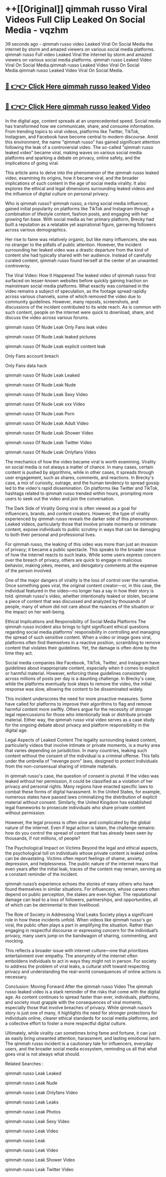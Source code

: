 # ++[[Original]] qimmah russo Viral Videos Full Clip Leaked On Social Media - vqzhm<br>

39 seconds ago - qimmah russo video Leaked Viral On Social Media the internet by storm and amazed viewers on various social media platforms.
qimmah russo Full video Leaked Viral the internet by storm and amazed viewers on various social media platforms. qimmah russo Leaked Video Viral On Social Media.qimmah russo Leaked Video Viral On Social Media.qimmah russo Leaked Video Viral On Social Media.<br>


## [🔴 👉👉 Click Here qimmah russo leaked Video ](https://onlyclips.site?title=qimmah_russo&ref=git)

## [🔴 👉👉 Click Here qimmah russo leaked Video ](https://onlyclips.site?title=qimmah_russo&ref=git)

In the digital age, content spreads at an unprecedented speed. Social media has transformed how we communicate, share, and consume information. From trending topics to viral videos, platforms like Twitter, TikTok, Instagram, and Facebook have become central to modern discourse. Amid this environment, the name "qimmah russo" has gained significant attention following the leak of a controversial video. The so-called "qimmah russo leaked video" became viral, making waves on various social media platforms and sparking a debate on privacy, online safety, and the implications of going viral.

This article aims to delve into the phenomenon of the qimmah russo leaked video, examining its origins, how it became viral, and the broader implications of such content in the age of social media virality. It also explores the ethical and legal dimensions surrounding leaked videos and the influence of digital culture on personal privacy.

Who is qimmah russo?
qimmah russo, a rising social media influencer, gained initial popularity on platforms like TikTok and Instagram through a combination of lifestyle content, fashion posts, and engaging with her growing fan base. With social media as her primary platform, Brecky had built a reputation as a relatable yet aspirational figure, garnering followers across various demographics.

Her rise to fame was relatively organic, but like many influencers, she was no stranger to the pitfalls of public attention. However, the incident surrounding her leaked video was a drastic departure from the kind of content she had typically shared with her audience. Instead of carefully curated content, qimmah russo found herself at the center of an unwanted controversy.

The Viral Video: How It Happened
The leaked video of qimmah russo first surfaced on lesser-known websites before quickly gaining traction on mainstream social media platforms. What exactly was contained in the video remains a subject of speculation, as the footage spread rapidly across various channels, some of which removed the video due to community guidelines. However, many reposts, screenshots, and discussions of the incident contributed to its wide reach. As is common with such content, people on the internet were quick to download, share, and discuss the video across various forums.

qimmah russo Of Nude Leak Only Fans leak video

qimmah russo Of Nude Leak leaked pictures

qimmah russo Of Nude Leak explicit content leak

Only Fans account breach

Only Fans data hack

qimmah russo Of Nude Leak Leaked

qimmah russo Of Nude Leak Nude

qimmah russo Of Nude Leak Sexy Video

qimmah russo Of Nude Leak xxx Video

qimmah russo Of Nude Leak Porn

qimmah russo Of Nude Leak Adult Video

qimmah russo Of Nude Leak Shower Video

qimmah russo Of Nude Leak Twitter Video

qimmah russo Of Nude Leak Onlyfans Video

The mechanics of how the video became viral is worth examining. Virality on social media is not always a matter of chance. In many cases, certain content is pushed by algorithms, while in other cases, it spreads through user engagement, such as shares, comments, and reactions. In Brecky's case, a mix of curiosity, outrage, and the human tendency to spread gossip led to the video's rapid dissemination. On platforms like Twitter and TikTok, hashtags related to qimmah russo trended within hours, prompting more users to seek out the video and join the conversation.

The Dark Side of Virality
Going viral is often viewed as a goal for influencers, brands, and content creators. However, the type of virality experienced by qimmah russo reveals the darker side of this phenomenon. Leaked videos, particularly those that involve private moments or intimate content, expose individuals to public scrutiny in ways that can be damaging to both their personal and professional lives.

For qimmah russo, the leaking of this video was more than just an invasion of privacy; it became a public spectacle. This speaks to the broader issue of how the internet reacts to such leaks. While some users express concern over the breach of privacy, others are quick to engage in malicious behavior, making jokes, memes, and derogatory comments at the expense of the person involved.

One of the major dangers of virality is the loss of control over the narrative. Once something goes viral, the original content creator—or, in this case, the individual featured in the video—no longer has a say in how their story is told. qimmah russo's video, whether intentionally leaked or stolen, became a piece of content that was discussed and analyzed by thousands of people, many of whom did not care about the nuances of the situation or the impact on her well-being.

Ethical Implications and Responsibility of Social Media Platforms
The qimmah russo incident also brings to light significant ethical questions regarding social media platforms' responsibility in controlling and managing the spread of such sensitive content. When a video or image goes viral, platforms often find themselves in a reactive position, scrambling to remove content that violates their guidelines. Yet, the damage is often done by the time they act.

Social media companies like Facebook, TikTok, Twitter, and Instagram have guidelines about inappropriate content, especially when it comes to explicit or harmful material. However, enforcing these guidelines consistently across millions of posts per day is a daunting challenge. In Brecky's case, while the platforms eventually took steps to remove the video, the initial response was slow, allowing the content to be disseminated widely.

This incident underscores the need for more proactive measures. Some have called for platforms to improve their algorithms to flag and remove harmful content more swiftly. Others argue for the necessity of stronger legal repercussions for those who intentionally leak or distribute private material. Either way, the qimmah russo viral video serves as a case study for the ongoing debate about privacy and platform responsibility in the digital age.

Legal Aspects of Leaked Content
The legality surrounding leaked content, particularly videos that involve intimate or private moments, is a murky area that varies depending on jurisdiction. In many countries, leaking such content without the consent of the individual is a criminal offense. This falls under the umbrella of "revenge porn" laws, designed to protect individuals from the non-consensual sharing of intimate materials.

In qimmah russo's case, the question of consent is pivotal. If the video was leaked without her permission, it could be classified as a violation of her privacy and personal rights. Many regions have enacted specific laws to combat these forms of digital harassment. In the United States, for example, numerous states have passed laws criminalizing the distribution of explicit material without consent. Similarly, the United Kingdom has established legal frameworks to prosecute individuals who share private content without permission.

However, the legal process is often slow and complicated by the global nature of the internet. Even if legal action is taken, the challenge remains: how do you control the spread of content that has already been seen by thousands, if not millions, of people?

The Psychological Impact on Victims
Beyond the legal and ethical aspects, the psychological toll on individuals whose private content is leaked online can be devastating. Victims often report feelings of shame, anxiety, depression, and helplessness. The public nature of the internet means that even years after the initial leak, traces of the content may remain, serving as a constant reminder of the incident.

qimmah russo’s experience echoes the stories of many others who have found themselves in similar situations. For influencers, whose careers often depend on public perception, the stakes are even higher. The reputational damage can lead to a loss of followers, partnerships, and opportunities, all of which can be detrimental to their livelihood.

The Role of Society in Addressing Viral Leaks
Society plays a significant role in how these incidents unfold. When videos like qimmah russo's go viral, the public often plays a part in amplifying the situation. Rather than engaging in respectful discourse or expressing concern for the individual’s privacy, many users jump on the bandwagon of sharing, commenting, and mocking.

This reflects a broader issue with internet culture—one that prioritizes entertainment over empathy. The anonymity of the internet often emboldens individuals to act in ways they might not in person. For society to address the problem of viral leaks, a cultural shift toward respecting privacy and understanding the real-world consequences of online actions is necessary.

Conclusion: Moving Forward After the qimmah russo Video
The qimmah russo leaked video is a stark reminder of the risks that come with the digital age. As content continues to spread faster than ever, individuals, platforms, and society must grapple with the consequences of viral moments, especially those that involve breaches of privacy. While qimmah russo’s story is just one of many, it highlights the need for stronger protections for individuals online, clearer ethical standards for social media platforms, and a collective effort to foster a more respectful digital culture.

Ultimately, while virality can sometimes bring fame and fortune, it can just as easily bring unwanted attention, harassment, and lasting emotional harm. The qimmah russo incident is a cautionary tale for influencers, everyday users, and the broader social media ecosystem, reminding us all that what goes viral is not always what should.

Related Searches :

qimmah russo Leak Leaked

qimmah russo Leak Nude

qimmah russo Leak Onlyfans Video

qimmah russo Leak Leaks

qimmah russo Leak Photos

qimmah russo Leak Sexy Video

qimmah russo Leak Video

qimmah russo Leak

qimmah russo Leak Video

qimmah russo Leak Shower Video

qimmah russo Leak Twitter Video

